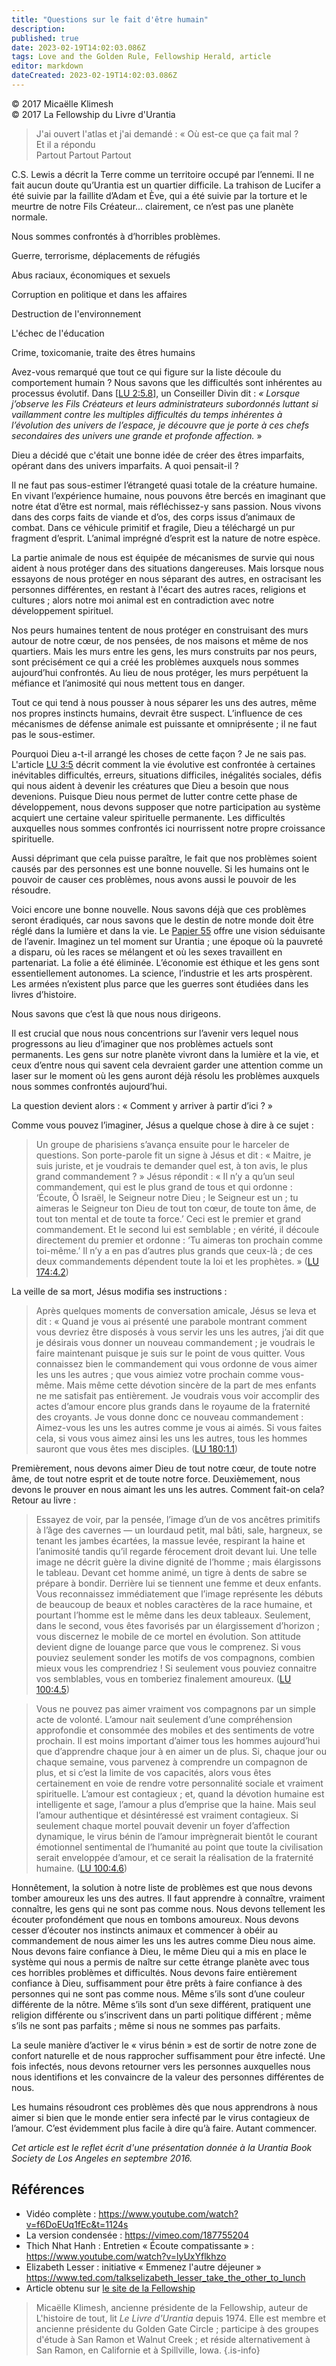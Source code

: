 ```yaml
---
title: "Questions sur le fait d'être humain"
description: 
published: true
date: 2023-02-19T14:02:03.086Z
tags: Love and the Golden Rule, Fellowship Herald, article
editor: markdown
dateCreated: 2023-02-19T14:02:03.086Z
---
```


<p class="v-card v-sheet theme--light grey lighten-3 px-2">© 2017 Micaëlle Klimesh<br>© 2017 La Fellowship du Livre d'Urantia</p>


> J'ai ouvert l'atlas et j'ai demandé : 
> « Où est-ce que ça fait mal ?   
> Et il a répondu   
> Partout 
> Partout 
> Partout  

C.S. Lewis a décrit la Terre comme un territoire occupé par l’ennemi. Il ne fait aucun doute qu’Urantia est un quartier difficile. La trahison de Lucifer a été suivie par la faillite d’Adam et Ève, qui a été suivie par la torture et le meurtre de notre Fils Créateur… clairement, ce n’est pas une planète normale. 

Nous sommes confrontés à d’horribles problèmes. 

Guerre, terrorisme, déplacements de réfugiés 

Abus raciaux, économiques et sexuels 

Corruption en politique et dans les affaires 

Destruction de l'environnement 

L'échec de l'éducation 

Crime, toxicomanie, traite des êtres humains 

Avez-vous remarqué que tout ce qui figure sur la liste découle du comportement humain ? Nous savons que les difficultés sont inhérentes au processus évolutif. Dans [[LU 2:5.8](/fr/The_Urantia_Book/2#p5_8)], un Conseiller Divin dit : _« Lorsque j’observe les Fils Créateurs et leurs administrateurs subordonnés luttant si vaillamment contre les multiples difficultés du temps inhérentes à l’évolution des univers de l’espace, je découvre que je porte à ces chefs secondaires des univers une grande et profonde affection._ » 

Dieu a décidé que c'était une bonne idée de créer des êtres imparfaits, opérant dans des univers imparfaits. A quoi pensait-il ? 

Il ne faut pas sous-estimer l’étrangeté quasi totale de la créature humaine. En vivant l’expérience humaine, nous pouvons être bercés en imaginant que notre état d’être est normal, mais réfléchissez-y sans passion. Nous vivons dans des corps faits de viande et d’os, des corps issus d’animaux de combat. Dans ce véhicule primitif et fragile, Dieu a téléchargé un pur fragment d’esprit. L’animal imprégné d’esprit est la nature de notre espèce. 

La partie animale de nous est équipée de mécanismes de survie qui nous aident à nous protéger dans des situations dangereuses. Mais lorsque nous essayons de nous protéger en nous séparant des autres, en ostracisant les personnes différentes, en restant à l'écart des autres races, religions et cultures ; alors notre moi animal est en contradiction avec notre développement spirituel. 

Nos peurs humaines tentent de nous protéger en construisant des murs autour de notre cœur, de nos pensées, de nos maisons et même de nos quartiers. Mais les murs entre les gens, les murs construits par nos peurs, sont précisément ce qui a créé les problèmes auxquels nous sommes aujourd’hui confrontés. Au lieu de nous protéger, les murs perpétuent la méfiance et l’animosité qui nous mettent tous en danger. 

Tout ce qui tend à nous pousser à nous séparer les uns des autres, même nos propres instincts humains, devrait être suspect. L’influence de ces mécanismes de défense animale est puissante et omniprésente ; il ne faut pas le sous-estimer. 

Pourquoi Dieu a-t-il arrangé les choses de cette façon ? Je ne sais pas. L'article [LU 3:5](/fr/The_Urantia_Book/3#p5) décrit comment la vie évolutive est confrontée à certaines inévitables difficultés, erreurs, situations difficiles, inégalités sociales, défis qui nous aident à devenir les créatures que Dieu a besoin que nous devenions. Puisque Dieu nous permet de lutter contre cette phase de développement, nous devons supposer que notre participation au système acquiert une certaine valeur spirituelle permanente. Les difficultés auxquelles nous sommes confrontés ici nourrissent notre propre croissance spirituelle. 

Aussi déprimant que cela puisse paraître, le fait que nos problèmes soient causés par des personnes est une bonne nouvelle. Si les humains ont le pouvoir de causer ces problèmes, nous avons aussi le pouvoir de les résoudre. 

Voici encore une bonne nouvelle. Nous savons déjà que ces problèmes seront éradiqués, car nous savons que le destin de notre monde doit être réglé dans la lumière et dans la vie. Le [Papier 55](/fr/The_Urantia_Book/55) offre une vision séduisante de l’avenir. Imaginez un tel moment sur Urantia ; une époque où la pauvreté a disparu, où les races se mélangent et où les sexes travaillent en partenariat. La folie a été éliminée. L’économie est éthique et les gens sont essentiellement autonomes. La science, l’industrie et les arts prospèrent. Les armées n’existent plus parce que les guerres sont étudiées dans les livres d’histoire. 

Nous savons que c’est là que nous nous dirigeons. 

Il est crucial que nous nous concentrions sur l’avenir vers lequel nous progressons au lieu d’imaginer que nos problèmes actuels sont permanents. Les gens sur notre planète vivront dans la lumière et la vie, et ceux d’entre nous qui savent cela devraient garder une attention comme un laser sur le moment où les gens auront déjà résolu les problèmes auxquels nous sommes confrontés aujourd’hui. 

La question devient alors : « Comment y arriver à partir d’ici ? » 

Comme vous pouvez l’imaginer, Jésus a quelque chose à dire à ce sujet : 

> Un groupe de pharisiens s’avança ensuite pour le harceler de questions. Son porte-parole fit un signe à Jésus et dit : « Maitre, je suis juriste, et je voudrais te demander quel est, à ton avis, le plus grand commandement ? » Jésus répondit : « Il n’y a qu’un seul commandement, qui est le plus grand de tous et qui ordonne : ‘Écoute, Ô Israël, le Seigneur notre Dieu ; le Seigneur est un ; tu aimeras le Seigneur ton Dieu de tout ton cœur, de toute ton âme, de tout ton mental et de toute ta force.’ Ceci est le premier et grand commandement. Et le second lui est semblable ; en vérité, il découle directement du premier et ordonne : ‘Tu aimeras ton prochain comme toi-même.’ Il n’y a en pas d’autres plus grands que ceux-là ; de ces deux commandements dépendent toute la loi et les prophètes. » ([LU 174:4.2](/fr/The_Urantia_Book/174#p4_2))

La veille de sa mort, Jésus modifia ses instructions : 

> Après quelques moments de conversation amicale, Jésus se leva et dit : « Quand je vous ai présenté une parabole montrant comment vous devriez être disposés à vous servir les uns les autres, j’ai dit que je désirais vous donner un nouveau commandement ; je voudrais le faire maintenant puisque je suis sur le point de vous quitter. Vous connaissez bien le commandement qui vous ordonne de vous aimer les uns les autres ; que vous aimiez votre prochain comme vous-même. Mais même cette dévotion sincère de la part de mes enfants ne me satisfait pas entièrement. Je voudrais vous voir accomplir des actes d’amour encore plus grands dans le royaume de la fraternité des croyants. Je vous donne donc ce nouveau commandement : Aimez-vous les uns les autres comme je vous ai aimés. Si vous faites cela, si vous vous aimez ainsi les uns les autres, tous les hommes sauront que vous êtes mes disciples. ([LU 180:1.1](/fr/The_Urantia_Book/180#p1_1))

Premièrement, nous devons aimer Dieu de tout notre cœur, de toute notre âme, de tout notre esprit et de toute notre force. Deuxièmement, nous devons le prouver en nous aimant les uns les autres. Comment fait-on cela? Retour au livre : 

> Essayez de voir, par la pensée, l’image d’un de vos ancêtres primitifs à l’âge des cavernes — un lourdaud petit, mal bâti, sale, hargneux, se tenant les jambes écartées, la massue levée, respirant la haine et l’animosité tandis qu’il regarde férocement droit devant lui. Une telle image ne décrit guère la divine dignité de l’homme ; mais élargissons le tableau. Devant cet homme animé, un tigre à dents de sabre se prépare à bondir. Derrière lui se tiennent une femme et deux enfants. Vous reconnaissez immédiatement que l’image représente les débuts de beaucoup de beaux et nobles caractères de la race humaine, et pourtant l’homme est le même dans les deux tableaux. Seulement, dans le second, vous êtes favorisés par un élargissement d’horizon ; vous discernez le mobile de ce mortel en évolution. Son attitude devient digne de louange parce que vous le comprenez. Si vous pouviez seulement sonder les motifs de vos compagnons, combien mieux vous les comprendriez ! Si seulement vous pouviez connaitre vos semblables, vous en tomberiez finalement amoureux. ([LU 100:4.5](/fr/The_Urantia_Book/100#p4_5))

> Vous ne pouvez pas aimer vraiment vos compagnons par un simple acte de volonté. L’amour nait seulement d’une compréhension approfondie et consommée des mobiles et des sentiments de votre prochain. Il est moins important d’aimer tous les hommes aujourd’hui que d’apprendre chaque jour à en aimer un de plus. Si, chaque jour ou chaque semaine, vous parvenez à comprendre un compagnon de plus, et si c’est la limite de vos capacités, alors vous êtes certainement en voie de rendre votre personnalité sociale et vraiment spirituelle. L’amour est contagieux ; et, quand la dévotion humaine est intelligente et sage, l’amour a plus d’emprise que la haine. Mais seul l’amour authentique et désintéressé est vraiment contagieux. Si seulement chaque mortel pouvait devenir un foyer d’affection dynamique, le virus bénin de l’amour imprègnerait bientôt le courant émotionnel sentimental de l’humanité au point que toute la civilisation serait enveloppée d’amour, et ce serait la réalisation de la fraternité humaine. ([LU 100:4.6](/fr/The_Urantia_Book/100#p4_6))

Honnêtement, la solution à notre liste de problèmes est que nous devons tomber amoureux les uns des autres. Il faut apprendre à connaître, vraiment connaître, les gens qui ne sont pas comme nous. Nous devons tellement les écouter profondément que nous en tombons amoureux. Nous devons cesser d’écouter nos instincts animaux et commencer à obéir au commandement de nous aimer les uns les autres comme Dieu nous aime. Nous devons faire confiance à Dieu, le même Dieu qui a mis en place le système qui nous a permis de naître sur cette étrange planète avec tous ces horribles problèmes et difficultés. Nous devons faire entièrement confiance à Dieu, suffisamment pour être prêts à faire confiance à des personnes qui ne sont pas comme nous. Même s’ils sont d’une couleur différente de la nôtre. Même s’ils sont d’un sexe différent, pratiquent une religion différente ou s’inscrivent dans un parti politique différent ; même s’ils ne sont pas parfaits ; même si nous ne sommes pas parfaits. 

La seule manière d’activer le « virus bénin » est de sortir de notre zone de confort naturelle et de nous rapprocher suffisamment pour être infecté. Une fois infectés, nous devons retourner vers les personnes auxquelles nous nous identifions et les convaincre de la valeur des personnes différentes de nous. 

Les humains résoudront ces problèmes dès que nous apprendrons à nous aimer si bien que le monde entier sera infecté par le virus contagieux de l’amour. C’est évidemment plus facile à dire qu’à faire. Autant commencer. 

_Cet article est le reflet écrit d'une présentation donnée à la Urantia Book Society de Los Angeles en septembre 2016._ 

## Références

- Vidéo complète : https://www.youtube.com/watch?v=f6DoEUq1fEc&t=1124s
- La version condensée : https://vimeo.com/187755204 
- Thich Nhat Hanh : Entretien « Écoute compatissante » : https://www.youtube.com/watch?v=lyUxYflkhzo
- Elizabeth Lesser : initiative « Emmenez l'autre déjeuner » https://www.ted.com/talkselizabeth_lesser_take_the_other_to_lunch  
- Article obtenu sur [le site de la Fellowship](https://urantia-book.org/archive/newsletters/herald/)

> Micaëlle Klimesh, ancienne présidente de la Fellowship, auteur de L'histoire de tout, lit _Le Livre d'Urantia_ depuis 1974. Elle est membre et ancienne présidente du Golden Gate Circle ; participe à des groupes d'étude à San Ramon et Walnut Creek ; et réside alternativement à San Ramon, en Californie et à Spillville, Iowa.
{.is-info}

